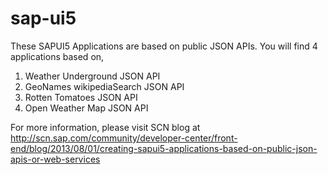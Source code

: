 sap-ui5
=======

These SAPUI5 Applications are based on public JSON APIs. You will find 4 applications based on,
1) Weather Underground JSON API
2) GeoNames wikipediaSearch JSON API
3) Rotten Tomatoes JSON API
4) Open Weather Map JSON API

For more information, please visit SCN blog at 
http://scn.sap.com/community/developer-center/front-end/blog/2013/08/01/creating-sapui5-applications-based-on-public-json-apis-or-web-services

